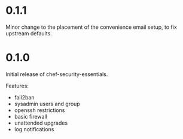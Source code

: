 
# 0.1.1
Minor change to the placement of the convenience email setup, to fix upstream defaults.

# 0.1.0

Initial release of chef-security-essentials. 

Features:

* fail2ban
* sysadmin users and group
* openssh restrictions
* basic firewall
* unattended upgrades
* log notifications
